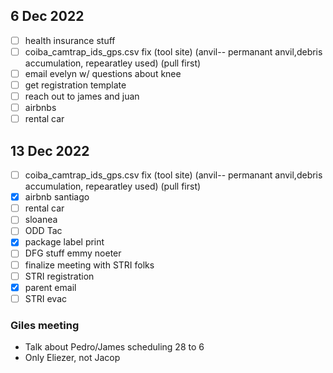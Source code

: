 ## 6 Dec 2022

-[ ] health insurance stuff
-[ ] coiba_camtrap_ids_gps.csv fix (tool site) (anvil-- permanant anvil,debris accumulation, repearatley used) (pull first)
-[ ] email evelyn w/ questions about knee
-[ ] get registration template
-[ ] reach out to james and juan
-[ ] airbnbs
-[ ] rental car

## 13 Dec 2022

-[ ] coiba_camtrap_ids_gps.csv fix (tool site) (anvil-- permanant anvil,debris accumulation, repearatley used) (pull first)
-[x] airbnb santiago
-[ ] rental car
-[ ] sloanea
-[ ] ODD Tac
-[x] package label print
-[ ] DFG stuff emmy noeter
-[ ] finalize meeting with STRI folks
-[ ] STRI registration
-[x] parent email
-[ ] STRI evac

### Giles meeting
- Talk about Pedro/James scheduling 28 to 6
- Only Eliezer, not Jacop
